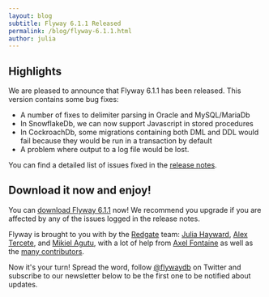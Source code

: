 ```yaml
---
layout: blog
subtitle: Flyway 6.1.1 Released
permalink: /blog/flyway-6.1.1.html
author: julia
---
```


## Highlights

We are pleased to announce that Flyway 6.1.1 has been released. This version contains some bug fixes:

- A number of fixes to delimiter parsing in Oracle and MySQL/MariaDb
- In SnowflakeDb, we can now support Javascript in stored procedures
- In CockroachDb, some migrations containing both DML and DDL would fail because they would be run in a transaction by default
- A problem where output to a log file would be lost.

You can find a detailed list of issues fixed in the [release notes](/documentation/learnmore/releaseNotes#6.1.1).

## Download it now and enjoy!

You can [download Flyway 6.1.1](/download) now! We recommend you upgrade if you are affected by any of the issues
logged in the release notes.

Flyway is brought to you with <i class="fa fa-heart"></i> by the [Redgate](https://red-gate.com) team:
[Julia Hayward](https://twitter.com/Julia_Hayward),
[Alex Tercete](https://twitter.com/alextercete), and [Mikiel Agutu](https://twitter.com/mikielagutu),
with a lot of help from [Axel Fontaine](https://twitter.com/axelfontaine)
as well as the [many contributors](/documentation/contribute/hallOfFame).

Now it's your turn! Spread the word, follow [@flywaydb](https://twitter.com/flywaydb) on Twitter and subscribe
to our newsletter below to be the first one to be notified about updates.